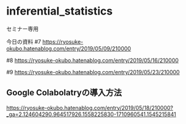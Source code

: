 # inferential_statistics
セミナー専用

今日の資料
#7 https://ryosuke-okubo.hatenablog.com/entry/2019/05/09/210000

#8 https://ryosuke-okubo.hatenablog.com/entry/2019/05/16/210000

#9 https://ryosuke-okubo.hatenablog.com/entry/2019/05/23/210000

## Google Colabolatryの導入方法
https://ryosuke-okubo.hatenablog.com/entry/2019/05/18/210000?_ga=2.124604290.964517926.1558225830-1710960541.1545215841
